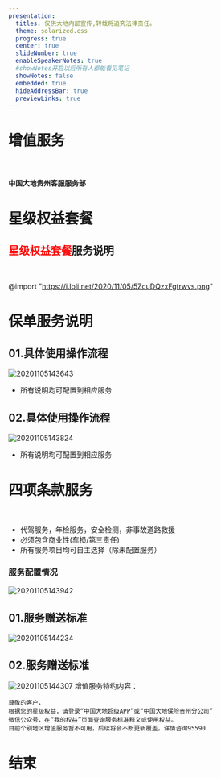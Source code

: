 ```yaml
---
presentation:
  titles: 仅供大地内部宣传,转载将追究法律责任。
  theme: solarized.css
  progress: true
  center: true
  slideNumber: true
  enableSpeakerNotes: true
  #showNotes开启以后所有人都能看见笔记
  showNotes: false
  embedded: true
  hideAddressBar: true
  previewLinks: true
---
```

<!--data-background-image=""背景图片-->
<!--data-background-iframe="https://www.baidu.com"背景网页可互动-->
<!-- slide data-transition="zoom" data-background-iframe="https://www.baidu.com"-->
# 增值服务
<br/>

#### 中国大地贵州客服服务部

<!--data-background-color="#ffebcf"背景颜色-->
<!-- slide data-background-color="#ffebcf"-->
# 星级权益套餐

<!-- slide vertical=true -->

## <span style=color:red>星级权益套餐</span>服务说明

<br/>

@import "https://i.loli.net/2020/11/05/5ZcuDQzxFgtrwvs.png"

<!-- slide -->
# 保单服务说明

<!-- slide vertical=true-->
## 01.具体使用操作流程

![20201105143643](https://i.loli.net/2020/11/05/eibIrGUPtZkW1FY.png)

- 所有说明均可配置到相应服务

<!-- slide vertical=true-->
## 02.具体使用操作流程

![20201105143824](https://i.loli.net/2020/11/05/dwWX6RHr94Nxblt.png)

- 所有说明均可配置到相应服务

<!--  slide data-notes="服务均为可选,注意勾选" -->
# 四项条款服务
&emsp;
- 代驾服务，年检服务，安全检测，非事故道路救援<!-- .element: class="fragment" data-fragment-index="1" -->
&emsp;
- 必须包含商业性(车损/第三责任)<!-- .element: class="fragment" data-fragment-index="2" -->
&emsp;
- 所有服务项目均可自主选择（除未配置服务）<!-- .element: class="fragment" data-fragment-index="3" -->

<!-- slide vertical=true-->

### 服务配置情况

![20201105143942](https://i.loli.net/2020/11/05/1bAvEenJ2uDSOiV.png)

<!-- slide vertical=true-->
## 01.服务赠送标准
![20201105144234](https://i.loli.net/2020/11/05/8JIljfUDBCvxmRd.png)

<!-- slide vertical=true-->
## 02.服务赠送标准
![20201105144307](https://i.loli.net/2020/11/05/xskp8gGN1LvMinS.png)
<font siez=3>增值服务特约内容：</font>

```
尊敬的客户，
根据您的星级权益，请登录“中国大地超级APP”或“中国大地保险贵州分公司”
微信公众号，在“我的权益”页面查询服务标准释义或使用权益。
目前个别地区增值服务暂不可用，后续将会不断更新覆盖，详情咨询95590
```

<!-- slide data-transition="convex"-->
# 结束
